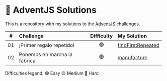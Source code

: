 # 🎄 AdventJS Solutions

This is a repository with my solutions to the [AdventJS](https://adventjs.dev/) challenges.

|  #  | Challenge                             | Difficulty  | My Solution                                               |
| :-: | :--------------------------------     | :--------:  | :------------------------------------------------------  |
| 01  | ¡Primer regalo repetido!              |     🟢      | [findFirstRepeated](/src/2023-01/findFirstRepeated.ts)    |
| 02  | Ponemos en marcha la fábrica          |     🟢      | [manufacture](/src/2023-02/manufacture.ts)                |

Difficulties legend:
🟢 Easy 🟡 Medium 🔴 Hard
